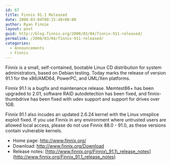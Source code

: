 ```yaml
---
id: 67
title: Finnix 91.1 Released
date: 2008-03-04T00:15:48+00:00
author: Ryan Finnie
layout: post
guid: http://blog.finnix.org/2008/03/04/finnix-911-released/
permalink: /2008/03/04/finnix-911-released/
categories:
  - Announcements
  - Finnix
---
```

Finnix is a small, self-contained, bootable Linux CD distribution for system administrators, based on Debian testing. Today marks the release of version 91.1 for the x86/AMD64, PowerPC, and UML/Xen platforms.

Finnix 91.1 is a bugfix and maintenance release. Memtest86+ has been upgraded to 2.01, software RAID autodetection has been fixed, and finnix-thumbdrive has been fixed with udev support and support for drives over 1GB.

Finnix 91.1 also incudes an updated 2.6.24 kernel with the Linux vmsplice exploit fixed. If you use Finnix in any environment where untrusted users are allowed local access, please do not use Finnix 88.0 - 91.0, as these versions contain vulnerable kernels.

  * Home page: <http://www.finnix.org/>
  * Download: <http://www.finnix.org/Download>
  * Release notes: [http://www.finnix.org/Finnix\_91.1\_release_notes](http://www.finnix.org/Finnix_91.1_release_notes)
